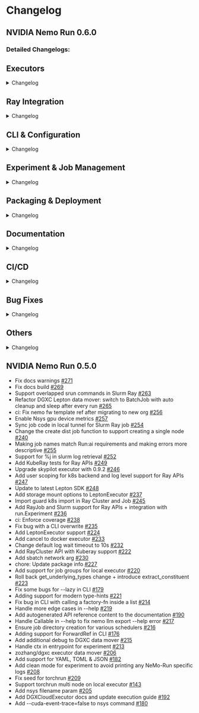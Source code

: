 # Changelog

<!-- Next changelog -->
## NVIDIA Nemo Run 0.6.0

### Detailed Changelogs:

## Executors

<details><summary>Changelog</summary>

- Added Pre-Launch Commands Support to LeptonExecutor [#312](https://github.com/NVIDIA-NeMo/Run/pull/312)
- Remove breaking torchrun config for single-node runs [#292](https://github.com/NVIDIA-NeMo/Run/pull/292)
- Upgrade skypilot to v0.10.0, introduce network_tier [#297](https://github.com/NVIDIA-NeMo/Run/pull/297)
- Fixes for multi-node execution with torchrun + LocalExecutor [#251](https://github.com/NVIDIA-NeMo/Run/pull/251)
- Add option to specify --container-env for srun [#293](https://github.com/NVIDIA-NeMo/Run/pull/293)
- Fix skypilot archive mount bug [#288](https://github.com/NVIDIA-NeMo/Run/pull/288)
- finetune on dgxcloud with nemo-run and deploy on bedrock example [#286](https://github.com/NVIDIA-NeMo/Run/pull/286)

</details>

## Ray Integration

<details><summary>Changelog</summary>

- Add nsys patch in ray sub template [#318](https://github.com/NVIDIA-NeMo/Run/pull/318)
- Add logs dir to container mount for ray slurm [#287](https://github.com/NVIDIA-NeMo/Run/pull/287)
- Allow customizing folder for SlurmRayRequest [#281](https://github.com/NVIDIA-NeMo/Run/pull/281)

</details>

## CLI & Configuration

<details><summary>Changelog</summary>

</details>

## Experiment & Job Management

<details><summary>Changelog</summary>

- Use thread pool for status, run methods inside experiment + other fixes [#295](https://github.com/NVIDIA-NeMo/Run/pull/295)

</details>

## Packaging & Deployment

<details><summary>Changelog</summary>

- Correctly append tar files for packaging [#317](https://github.com/NVIDIA-NeMo/Run/pull/317)

</details>

## Documentation

<details><summary>Changelog</summary>

- Create CHANGELOG.md [#314](https://github.com/NVIDIA-NeMo/Run/pull/314)
- docs: Fixing doc build issue [#290](https://github.com/NVIDIA-NeMo/Run/pull/290)
- fix docs tutorial links and add intro to guides/index.md [#285](https://github.com/NVIDIA-NeMo/Run/pull/285)
- README [#277](https://github.com/NVIDIA-NeMo/Run/pull/277)

</details>

## CI/CD

<details><summary>Changelog</summary>

- changelog workflow [#315](https://github.com/NVIDIA-NeMo/Run/pull/315)
- Update release.yml [#306](https://github.com/NVIDIA-NeMo/Run/pull/306)
- ci(fix): Use GITHUB_TOKEN for community bot [#302](https://github.com/NVIDIA-NeMo/Run/pull/302)
- ci: Add community-bot [#300](https://github.com/NVIDIA-NeMo/Run/pull/300)

</details>

## Bug Fixes

<details><summary>Changelog</summary>

- [Bugfix] Adding a check for name length [#273](https://github.com/NVIDIA-NeMo/Run/pull/273)
- misc fixes [#280](https://github.com/NVIDIA-NeMo/Run/pull/280)
- adding fix for lowercase and name length k8s requirements [#274](https://github.com/NVIDIA-NeMo/Run/pull/274)

</details>

## Others

<details><summary>Changelog</summary>

- Specify nodes for gpu metrics collection and split data to each rank [#320](https://github.com/NVIDIA-NeMo/Run/pull/320)
- Apply '_enable_goodbye_message' check to both goodbye messages. [#319](https://github.com/NVIDIA-NeMo/Run/pull/319)
- Update refs [#278](https://github.com/NVIDIA-NeMo/Run/pull/278)
- chore: Bump to version 0.6.0rc0.dev0 [#272](https://github.com/NVIDIA-NeMo/Run/pull/272)

</details>

## NVIDIA Nemo Run 0.5.0


- Fix docs warnings [#271](https://github.com/NVIDIA-NeMo/Run/pull/271)
- Fix docs build [#269](https://github.com/NVIDIA-NeMo/Run/pull/269)
- Support overlapped srun commands in Slurm Ray [#263](https://github.com/NVIDIA-NeMo/Run/pull/263)
- Refactor DGXC Lepton data mover: switch to BatchJob with auto cleanup and sleep after every run [#265](https://github.com/NVIDIA-NeMo/Run/pull/265)
- ci: Fix nemo fw template ref after migrating to new org [#256](https://github.com/NVIDIA-NeMo/Run/pull/256)
- Enable Nsys gpu device metrics [#257](https://github.com/NVIDIA-NeMo/Run/pull/257)
- Sync job code in local tunnel for Slurm Ray job [#254](https://github.com/NVIDIA-NeMo/Run/pull/254)
- Change the create dist job function to support creating a single node [#240](https://github.com/NVIDIA-NeMo/Run/pull/240)
- Making job names match Run:ai requirements and making errors more descriptive [#255](https://github.com/NVIDIA-NeMo/Run/pull/255)
- Support for %j in slurm log retrieval [#252](https://github.com/NVIDIA-NeMo/Run/pull/252)
- Add KubeRay tests for Ray APIs [#249](https://github.com/NVIDIA-NeMo/Run/pull/249)
- Upgrade skypilot executor with 0.9.2 [#246](https://github.com/NVIDIA-NeMo/Run/pull/246)  
- Add user scoping for k8s backend and log level support for Ray APIs [#247](https://github.com/NVIDIA-NeMo/Run/pull/247)
- Update to latest Lepton SDK [#248](https://github.com/NVIDIA-NeMo/Run/pull/248)
- Add storage mount options to LeptonExecutor [#237](https://github.com/NVIDIA-NeMo/Run/pull/237)
- Import guard k8s import in Ray Cluster and Job [#245](https://github.com/NVIDIA-NeMo/Run/pull/245)
- Add RayJob and Slurm support for Ray APIs + integration with run.Experiment [#236](https://github.com/NVIDIA-NeMo/Run/pull/236)
- ci: Enforce coverage [#238](https://github.com/NVIDIA-NeMo/Run/pull/238)
- Fix bug with a CLI overwrite [#235](https://github.com/NVIDIA-NeMo/Run/pull/235)
- Add LeptonExecutor support [#224](https://github.com/NVIDIA-NeMo/Run/pull/224)
- Add cancel to docker executor [#233](https://github.com/NVIDIA-NeMo/Run/pull/233)
- Change default log wait timeout to 10s [#232](https://github.com/NVIDIA-NeMo/Run/pull/232)
- Add RayCluster API with Kuberay support [#222](https://github.com/NVIDIA-NeMo/Run/pull/222)
- Add sbatch network arg [#230](https://github.com/NVIDIA-NeMo/Run/pull/230)
- chore: Update package info [#227](https://github.com/NVIDIA-NeMo/Run/pull/227)
- Add support for job groups for local executor [#220](https://github.com/NVIDIA-NeMo/Run/pull/220)
- Roll back get_underlying_types change + introduce extract_constituent [#223](https://github.com/NVIDIA-NeMo/Run/pull/223)
- Fix some bugs for --lazy in CLI [#179](https://github.com/NVIDIA-NeMo/Run/pull/179)
- Adding support for modern type-hints [#221](https://github.com/NVIDIA-NeMo/Run/pull/221)
- Fix bug in CLI with calling a factory-fn inside a list [#214](https://github.com/NVIDIA-NeMo/Run/pull/214)
- Handle more edge cases in --help [#219](https://github.com/NVIDIA-NeMo/Run/pull/219)
- Add autogenerated API reference content to the documentation [#190](https://github.com/NVIDIA-NeMo/Run/pull/190)
- Handle Callable in --help to fix nemo llm export --help error [#217](https://github.com/NVIDIA-NeMo/Run/pull/217)
- Ensure job directory creation for various schedulers [#216](https://github.com/NVIDIA-NeMo/Run/pull/216)
- Adding support for ForwardRef in CLI [#176](https://github.com/NVIDIA-NeMo/Run/pull/176)
- Add additional debug to DGXC data mover [#215](https://github.com/NVIDIA-NeMo/Run/pull/215)
- Handle ctx in entrypoint for experiment [#213](https://github.com/NVIDIA-NeMo/Run/pull/213)
- zozhang/dgxc executor data mover [#206](https://github.com/NVIDIA-NeMo/Run/pull/206)
- Add support for YAML, TOML & JSON [#182](https://github.com/NVIDIA-NeMo/Run/pull/182)
- Add clean mode for experiment to avoid printing any NeMo-Run specific logs [#208](https://github.com/NVIDIA-NeMo/Run/pull/208)
- Fix seed for torchrun [#209](https://github.com/NVIDIA-NeMo/Run/pull/209)
- Support torchrun multi node on local executor [#143](https://github.com/NVIDIA-NeMo/Run/pull/143)
- Add nsys filename param [#205](https://github.com/NVIDIA-NeMo/Run/pull/205)
- Add DGXCloudExecutor docs and update execution guide [#192](https://github.com/NVIDIA-NeMo/Run/pull/192)
- Add --cuda-event-trace=false to nsys command [#180](https://github.com/NVIDIA-NeMo/Run/pull/180)


